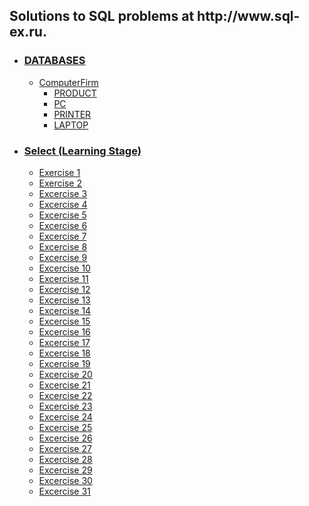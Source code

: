<!DOCTYPE html>
<html>
	<head>
	</head>
	<body>
		<h2>Solutions to SQL problems at http://www.sql-ex.ru.</h2>
		<ul>
			<li><h3><a href="https://github.com/shivkrthakur/Sql-ex.ru-Solutions/tree/master/SQLExercises/DATABASES">DATABASES</a></h3>
				<ul>
					<li><a href="https://github.com/shivkrthakur/Sql-ex.ru-Solutions/tree/master/SQLExercises/DATABASES/COMPUTER%20FIRM">ComputerFirm</a>
						<ul>
							<li><a href="https://github.com/shivkrthakur/Sql-ex.ru-Solutions/tree/master/SQLExercises/DATABASES/COMPUTER%20FIRM/PRODUCT.SQL">PRODUCT</a></li>	
							<li><a href="https://github.com/shivkrthakur/Sql-ex.ru-Solutions/tree/master/SQLExercises/DATABASES/COMPUTER%20FIRM/PC.SQL">PC</a></li>
							<li><a href="https://github.com/shivkrthakur/Sql-ex.ru-Solutions/tree/master/SQLExercises/DATABASES/COMPUTER%20FIRM/PRINTER.SQL">PRINTER</a></li>
							<li><a href="https://github.com/shivkrthakur/Sql-ex.ru-Solutions/tree/master/SQLExercises/DATABASES/COMPUTER%20FIRM/LAPTOP.SQL">LAPTOP</a></li>
						</ul>
					</li>
				</ul>
			</li>		
			<li><h3><a href="https://github.com/shivkrthakur/Sql-ex.ru-Solutions/tree/master/SQLExercises/SELECT%20(LEARNING%20STAGE)">Select (Learning Stage)</a></h3>
				<ul>
					<li><a href="https://github.com/shivkrthakur/Sql-ex.ru-Solutions/tree/master/SQLExercises/SELECT%20(LEARNING%20STAGE)/Exercise1.sql">Exercise 1</a></li>
					<li><a href="https://github.com/shivkrthakur/Sql-ex.ru-Solutions/tree/master/SQLExercises/SELECT%20(LEARNING%20STAGE)/Exercise2.sql">Exercise 2</a></li>
					<li><a href="https://github.com/shivkrthakur/Sql-ex.ru-Solutions/tree/master/SQLExercises/SELECT%20(LEARNING%20STAGE)/Exercise3.sql">Excercise 3</a></li>
					<li><a href="https://github.com/shivkrthakur/Sql-ex.ru-Solutions/tree/master/SQLExercises/SELECT%20(LEARNING%20STAGE)/Exercise4.sql">Excercise 4</a></li>
					<li><a href="https://github.com/shivkrthakur/Sql-ex.ru-Solutions/tree/master/SQLExercises/SELECT%20(LEARNING%20STAGE)/Exercise5.sql">Excercise 5</a></li>
					<li><a href="https://github.com/shivkrthakur/Sql-ex.ru-Solutions/tree/master/SQLExercises/SELECT%20(LEARNING%20STAGE)/Exercise6.sql">Excercise 6</a></li>
					<li><a href="https://github.com/shivkrthakur/Sql-ex.ru-Solutions/tree/master/SQLExercises/SELECT%20(LEARNING%20STAGE)/Exercise7.sql">Excercise 7</a></li>
					<li><a href="https://github.com/shivkrthakur/Sql-ex.ru-Solutions/tree/master/SQLExercises/SELECT%20(LEARNING%20STAGE)/Exercise8.sql">Excercise 8</a></li>
					<li><a href="https://github.com/shivkrthakur/Sql-ex.ru-Solutions/tree/master/SQLExercises/SELECT%20(LEARNING%20STAGE)/Exercise9.sql">Excercise 9</a></li>
					<li><a href="https://github.com/shivkrthakur/Sql-ex.ru-Solutions/tree/master/SQLExercises/SELECT%20(LEARNING%20STAGE)/Exercise10.sql">Excercise 10</a></li>
					<li><a href="https://github.com/shivkrthakur/Sql-ex.ru-Solutions/tree/master/SQLExercises/SELECT%20(LEARNING%20STAGE)/Exercise11.sql">Excercise 11</a></li>
					<li><a href="https://github.com/shivkrthakur/Sql-ex.ru-Solutions/tree/master/SQLExercises/SELECT%20(LEARNING%20STAGE)/Exercise12.sql">Excercise 12</a></li>
					<li><a href="https://github.com/shivkrthakur/Sql-ex.ru-Solutions/tree/master/SQLExercises/SELECT%20(LEARNING%20STAGE)/Exercise13.sql">Excercise 13</a></li>
					<li><a href="https://github.com/shivkrthakur/Sql-ex.ru-Solutions/tree/master/SQLExercises/SELECT%20(LEARNING%20STAGE)/Exercise14.sql">Excercise 14</a></li>
					<li><a href="https://github.com/shivkrthakur/Sql-ex.ru-Solutions/tree/master/SQLExercises/SELECT%20(LEARNING%20STAGE)/Exercise15.sql">Excercise 15</a></li>
					<li><a href="https://github.com/shivkrthakur/Sql-ex.ru-Solutions/tree/master/SQLExercises/SELECT%20(LEARNING%20STAGE)/Exercise16.sql">Excercise 16</a></li>
					<li><a href="https://github.com/shivkrthakur/Sql-ex.ru-Solutions/tree/master/SQLExercises/SELECT%20(LEARNING%20STAGE)/Exercise17.sql">Excercise 17</a></li>
					<li><a href="https://github.com/shivkrthakur/Sql-ex.ru-Solutions/tree/master/SQLExercises/SELECT%20(LEARNING%20STAGE)/Exercise18.sql">Excercise 18</a></li>
					<li><a href="https://github.com/shivkrthakur/Sql-ex.ru-Solutions/tree/master/SQLExercises/SELECT%20(LEARNING%20STAGE)/Exercise19.sql">Excercise 19</a></li>
					<li><a href="https://github.com/shivkrthakur/Sql-ex.ru-Solutions/tree/master/SQLExercises/SELECT%20(LEARNING%20STAGE)/Exercise20.sql">Excercise 20</a></li>
					<li><a href="https://github.com/shivkrthakur/Sql-ex.ru-Solutions/tree/master/SQLExercises/SELECT%20(LEARNING%20STAGE)/Exercise21.sql">Excercise 21</a></li>
					<li><a href="https://github.com/shivkrthakur/Sql-ex.ru-Solutions/tree/master/SQLExercises/SELECT%20(LEARNING%20STAGE)/Exercise22.sql">Excercise 22</a></li>
					<li><a href="https://github.com/shivkrthakur/Sql-ex.ru-Solutions/tree/master/SQLExercises/SELECT%20(LEARNING%20STAGE)/Exercise23.sql">Excercise 23</a></li>
					<li><a href="https://github.com/shivkrthakur/Sql-ex.ru-Solutions/tree/master/SQLExercises/SELECT%20(LEARNING%20STAGE)/Exercise24.sql">Excercise 24</a></li>
					<li><a href="https://github.com/shivkrthakur/Sql-ex.ru-Solutions/tree/master/SQLExercises/SELECT%20(LEARNING%20STAGE)/Exercise25.sql">Excercise 25</a></li>
					<li><a href="https://github.com/shivkrthakur/Sql-ex.ru-Solutions/tree/master/SQLExercises/SELECT%20(LEARNING%20STAGE)/Exercise26.sql">Excercise 26</a></li>
					<li><a href="https://github.com/shivkrthakur/Sql-ex.ru-Solutions/tree/master/SQLExercises/SELECT%20(LEARNING%20STAGE)/Exercise27.sql">Excercise 27</a></li>
					<li><a href="https://github.com/shivkrthakur/Sql-ex.ru-Solutions/tree/master/SQLExercises/SELECT%20(LEARNING%20STAGE)/Exercise28.sql">Excercise 28</a></li>
					<li><a href="https://github.com/shivkrthakur/Sql-ex.ru-Solutions/tree/master/SQLExercises/SELECT%20(LEARNING%20STAGE)/Exercise29.sql">Excercise 29</a></li>
					<li><a href="https://github.com/shivkrthakur/Sql-ex.ru-Solutions/tree/master/SQLExercises/SELECT%20(LEARNING%20STAGE)/Exercise30.sql">Excercise 30</a></li>
					<li><a href="https://github.com/shivkrthakur/Sql-ex.ru-Solutions/tree/master/SQLExercises/SELECT%20(LEARNING%20STAGE)/Exercise31.sql">Excercise 31</a></li>
				</ul>
			</li>
		</ul>
	</body>
</html>

		
